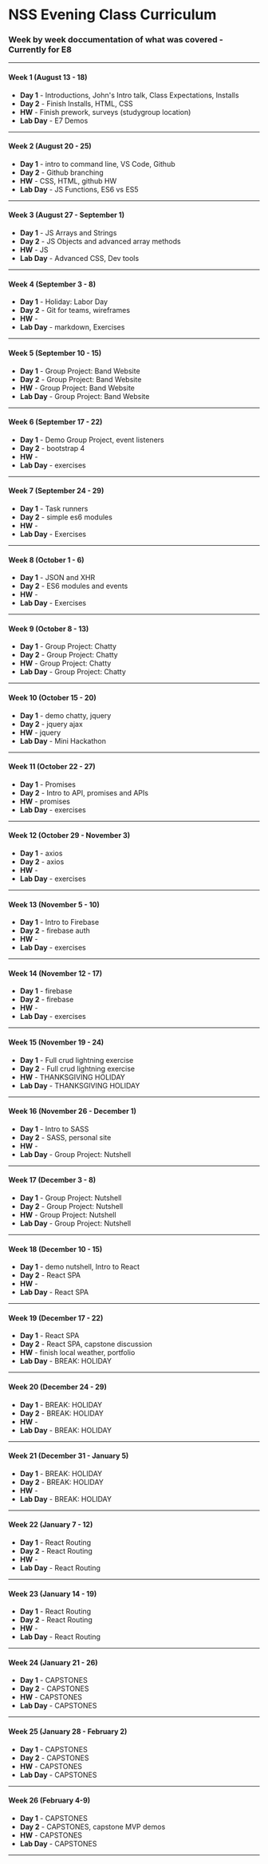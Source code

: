 # NSS Evening Class Curriculum

### Week by week doccumentation of what was covered - Currently for E8

***

#### Week 1 (August 13 - 18)
* **Day 1** - Introductions, John's Intro talk, Class Expectations, Installs
* **Day 2** - Finish Installs, HTML, CSS
* **HW** - Finish prework, surveys (studygroup location)
* **Lab Day** - E7 Demos

***

#### Week 2 (August 20 - 25)
* **Day 1** - intro to command line, VS Code, Github
* **Day 2** - Github branching
* **HW** - CSS, HTML, github HW
* **Lab Day** - JS Functions, ES6 vs ES5

***

#### Week 3 (August 27 - September 1)
* **Day 1** - JS Arrays and Strings
* **Day 2** - JS Objects and advanced array methods
* **HW** - JS
* **Lab Day** - Advanced CSS, Dev tools

***

#### Week 4 (September 3 - 8)
* **Day 1** - Holiday: Labor Day
* **Day 2** -  Git for teams, wireframes
* **HW** -
* **Lab Day** - markdown, Exercises

***

#### Week 5 (September 10 - 15)
* **Day 1** - Group Project: Band Website
* **Day 2** - Group Project: Band Website
* **HW** - Group Project: Band Website
* **Lab Day** - Group Project: Band Website

***

#### Week 6 (September 17 - 22)
* **Day 1** - Demo Group Project, event listeners
* **Day 2** -  bootstrap 4
* **HW** -
* **Lab Day** - exercises

***

#### Week 7 (September 24 - 29)
* **Day 1** - Task runners
* **Day 2** - simple es6 modules
* **HW** -
* **Lab Day** - Exercises

***

#### Week 8 (October 1 - 6)
* **Day 1** - JSON and XHR
* **Day 2** - ES6 modules and events
* **HW** -
* **Lab Day** - Exercises

***

#### Week 9 (October 8 - 13)
* **Day 1** - Group Project: Chatty
* **Day 2** - Group Project: Chatty
* **HW** - Group Project: Chatty
* **Lab Day** - Group Project: Chatty

***

#### Week 10 (October 15 - 20)
* **Day 1** - demo chatty, jquery
* **Day 2** - jquery ajax
* **HW** - jquery
* **Lab Day** -  Mini Hackathon

***
#### Week 11 (October 22 - 27)
* **Day 1** - Promises
* **Day 2** - Intro to API, promises and APIs
* **HW** - promises
* **Lab Day** - exercises

***

#### Week 12 (October 29 - November 3)
* **Day 1** - axios
* **Day 2** - axios
* **HW** -
* **Lab Day** - exercises

***

#### Week 13 (November 5 - 10)
* **Day 1** - Intro to Firebase
* **Day 2** - firebase auth
* **HW** -
* **Lab Day** - exercises

***

#### Week 14 (November 12 - 17)
* **Day 1** - firebase
* **Day 2** - firebase
* **HW** -
* **Lab Day** - exercises

***

#### Week 15 (November 19 - 24)
* **Day 1** - Full crud lightning exercise
* **Day 2** - Full crud lightning exercise
* **HW** - THANKSGIVING HOLIDAY
* **Lab Day** - THANKSGIVING HOLIDAY

***

#### Week 16 (November 26 - December 1)
* **Day 1** - Intro to SASS
* **Day 2** - SASS, personal site
* **HW** -
* **Lab Day** - Group Project: Nutshell

***

#### Week 17 (December 3 - 8)
* **Day 1** - Group Project: Nutshell
* **Day 2** - Group Project: Nutshell
* **HW** - Group Project: Nutshell
* **Lab Day** - Group Project: Nutshell

***

#### Week 18 (December 10 - 15)
* **Day 1** - demo nutshell, Intro to React
* **Day 2** - React SPA
* **HW** -
* **Lab Day** - React SPA

***

#### Week 19 (December 17 - 22)
* **Day 1** - React SPA
* **Day 2** - React SPA, capstone discussion
* **HW** - finish local weather, portfolio
* **Lab Day** - BREAK: HOLIDAY


***

#### Week 20 (December 24 - 29)
* **Day 1** - BREAK: HOLIDAY
* **Day 2** - BREAK: HOLIDAY
* **HW** -
* **Lab Day** - BREAK: HOLIDAY

***

#### Week 21 (December 31 - January 5)
* **Day 1** - BREAK: HOLIDAY
* **Day 2** - BREAK: HOLIDAY
* **HW** -
* **Lab Day** - BREAK: HOLIDAY

***

#### Week 22 (January 7 - 12)
* **Day 1** - React Routing
* **Day 2** - React Routing
* **HW** -
* **Lab Day** - React Routing

***

#### Week 23 (January 14 - 19)
* **Day 1** - React Routing
* **Day 2** - React Routing
* **HW** -
* **Lab Day** - React Routing

***

#### Week 24 (January 21 - 26)
* **Day 1** - CAPSTONES
* **Day 2** - CAPSTONES
* **HW** - CAPSTONES
* **Lab Day** - CAPSTONES

***

#### Week 25 (January 28 - February 2)
* **Day 1** - CAPSTONES
* **Day 2** - CAPSTONES
* **HW** - CAPSTONES
* **Lab Day** - CAPSTONES

***

#### Week 26 (February 4-9)
* **Day 1** - CAPSTONES
* **Day 2** - CAPSTONES, capstone MVP demos
* **HW** - CAPSTONES
* **Lab Day** - CAPSTONES

***